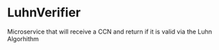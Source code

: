 # LuhnVerifier
Microservice that will receive a CCN and return if it is valid via the Luhn Algorhithm
